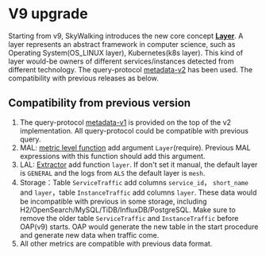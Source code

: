 # V9 upgrade
Starting from v9, SkyWalking introduces the new core concept [**Layer**]().
A layer represents an abstract framework in computer science, such as Operating System(OS_LINUX layer),
Kubernetes(k8s layer). This kind of layer would-be owners of different services/instances detected from different technology.
The query-protocol [metadata-v2](https://github.com/apache/skywalking-query-protocol/blob/master/metadata-v2.graphqls) has been used.
The compatibility with previous releases as below.

## Compatibility from previous version 
1. The query-protocol [metadata-v1](https://github.com/apache/skywalking-query-protocol/blob/master/metadata.graphqls) is provided on the top of the v2 implementation.
   All query-protocol could be compatible with previous query.
2. MAL: [metric level function](../../../docs/en/concepts-and-designs/mal.md) add argument `Layer`(require). Previous MAL expressions with this function should add this argument.
3. LAL: [Extractor](../../../docs/en/concepts-and-designs/lal.md) add function `layer`. If don't set it manual, the default layer is `GENERAL` and the logs from `ALS` the
   default layer is `mesh`.
4. Storage：Table `ServiceTraffic` add columns `service_id`， `short_name` and `layer`，table `InstanceTraffic` add columns `layer`.
   These data would be incompatible with previous in some storage, including H2/OpenSearch/MySQL/TiDB/InfluxDB/PostgreSQL.
   Make sure to remove the older table `ServiceTraffic` and `InstanceTraffic` before OAP(v9) starts. 
   OAP would generate the new table in the start procedure and generate new data when traffic come.
5. All other metrics are compatible with previous data format.

